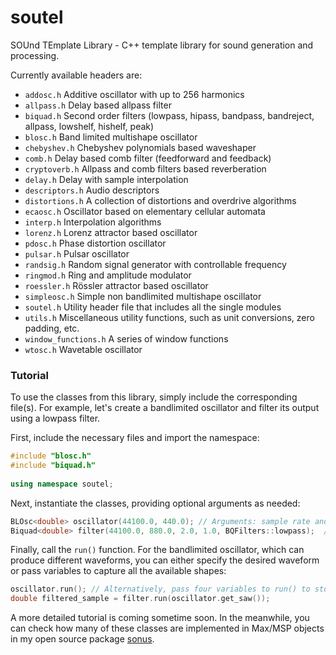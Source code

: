 # soutel
SOUnd TEmplate Library - C++ template library for sound generation and processing. 

Currently available headers are:

* `addosc.h` Additive oscillator with up to 256 harmonics
* `allpass.h` Delay based allpass filter
* `biquad.h` Second order filters (lowpass, hipass, bandpass, bandreject, allpass, lowshelf, hishelf, peak)
* `blosc.h` Band limited multishape oscillator
* `chebyshev.h` Chebyshev polynomials based waveshaper
* `comb.h` Delay based comb filter (feedforward and feedback)
* `cryptoverb.h` Allpass and comb filters based reverberation
* `delay.h` Delay with sample interpolation
* `descriptors.h` Audio descriptors
* `distortions.h` A collection of distortions and overdrive algorithms
* `ecaosc.h` Oscillator based on elementary cellular automata
* `interp.h` Interpolation algorithms
* `lorenz.h` Lorenz attractor based oscillator
* `pdosc.h` Phase distortion oscillator
* `pulsar.h` Pulsar oscillator
* `randsig.h` Random signal generator with controllable frequency
* `ringmod.h` Ring and amplitude modulator
* `roessler.h` Rössler attractor based oscillator
* `simpleosc.h` Simple non bandlimited multishape oscillator
* `soutel.h` Utility header file that includes all the single modules
* `utils.h` Miscellaneous utility functions, such as unit conversions, zero padding, etc.
* `window_functions.h` A series of window functions
* `wtosc.h` Wavetable oscillator

### Tutorial

To use the classes from this library, simply include the corresponding file(s). For example, let's create a bandlimited oscillator and filter its output using a lowpass filter.

First, include the necessary files and import the namespace:
```cpp
#include "blosc.h"
#include "biquad.h"
     
using namespace soutel;
```

Next, instantiate the classes, providing optional arguments as needed:
```cpp
BLOsc<double> oscillator(44100.0, 440.0); // Arguments: sample rate and frequency
Biquad<double> filter(44100.0, 880.0, 2.0, 1.0, BQFilters::lowpass);  // Arguments: sample rate, cutoff frequency, Q factor, gain (for shelving filters), filter type
```

Finally, call the `run()` function. For the bandlimited oscillator, which can produce different waveforms, you can either specify the desired waveform or pass variables to capture all the available shapes:
```cpp
oscillator.run(); // Alternatively, pass four variables to run() to store the sine, triangle, saw, and square wave outputs
double filtered_sample = filter.run(oscillator.get_saw());
```

A more detailed tutorial is coming sometime soon. In the meanwhile, you can check how many of these classes are implemented in Max/MSP objects in my open source package [sonus](https://github.com/valeriorlandini/sonus).
